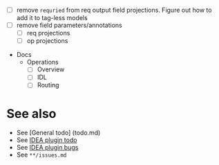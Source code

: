 - [ ] remove `requried` from req output field projections. Figure out how to add it to tag-less models
- [ ] remove field parameters/annotations
  - [ ] req projections
  - [ ] op projections

- Docs
  - Operations
    - [ ] Overview
    - [ ] IDL
    - [ ] Routing

# See also
- See [General todo] (todo.md)
- See [IDEA plugin todo](idea-plugin/todo.md)
- See [IDEA plugin bugs](idea-plugin/bugs.md)
- See `**/issues.md`
